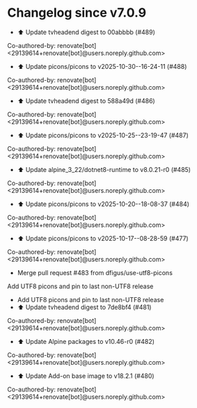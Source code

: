 # Changelog since v7.0.9
- ⬆️ Update tvheadend digest to 00abbbb (#489)

Co-authored-by: renovate[bot] <29139614+renovate[bot]@users.noreply.github.com> 
- ⬆️ Update picons/picons to v2025-10-30--16-24-11 (#488)

Co-authored-by: renovate[bot] <29139614+renovate[bot]@users.noreply.github.com> 
- ⬆️ Update tvheadend digest to 588a49d (#486)

Co-authored-by: renovate[bot] <29139614+renovate[bot]@users.noreply.github.com> 
- ⬆️ Update picons/picons to v2025-10-25--23-19-47 (#487)

Co-authored-by: renovate[bot] <29139614+renovate[bot]@users.noreply.github.com> 
- ⬆️ Update alpine_3_22/dotnet8-runtime to v8.0.21-r0 (#485)

Co-authored-by: renovate[bot] <29139614+renovate[bot]@users.noreply.github.com> 
- ⬆️ Update picons/picons to v2025-10-20--18-08-37 (#484)

Co-authored-by: renovate[bot] <29139614+renovate[bot]@users.noreply.github.com> 
- ⬆️ Update picons/picons to v2025-10-17--08-28-59 (#477)

Co-authored-by: renovate[bot] <29139614+renovate[bot]@users.noreply.github.com> 
- Merge pull request #483 from dfigus/use-utf8-picons

Add UTF8 picons and pin to last non-UTF8 release 
- Add UTF8 picons and pin to last non-UTF8 release 
- ⬆️ Update tvheadend digest to 7de8bf4 (#481)

Co-authored-by: renovate[bot] <29139614+renovate[bot]@users.noreply.github.com> 
- ⬆️ Update Alpine packages to v10.46-r0 (#482)

Co-authored-by: renovate[bot] <29139614+renovate[bot]@users.noreply.github.com> 
- ⬆️ Update Add-on base image to v18.2.1 (#480)

Co-authored-by: renovate[bot] <29139614+renovate[bot]@users.noreply.github.com> 

